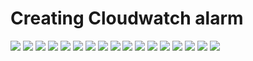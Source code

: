 # Creating Cloudwatch alarm #
<img src="img/img1.png"/>
<img src="img/img2.png"/>
<img src="img/img3.png"/>
<img src="img/img4.png"/>
<img src="img/img5.png"/>
<img src="img/img6.png"/>
<img src="img/img7.png"/>
<img src="img/img8.png"/>
<img src="img/img9.png"/>
<img src="img/img10.png"/>
<img src="img/img11.png"/>
<img src="img/img12.png"/>
<img src="img/img13.png"/>
<img src="img/img14.png"/>
<img src="img/img15.png"/>
<img src="img/img16.png"/>
<img src="img/img17.png"/>